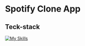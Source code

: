 # Spotify Clone App

## Teck-stack
[![My Skills](https://skillicons.dev/icons?i=js,vue)](https://skillicons.dev)
